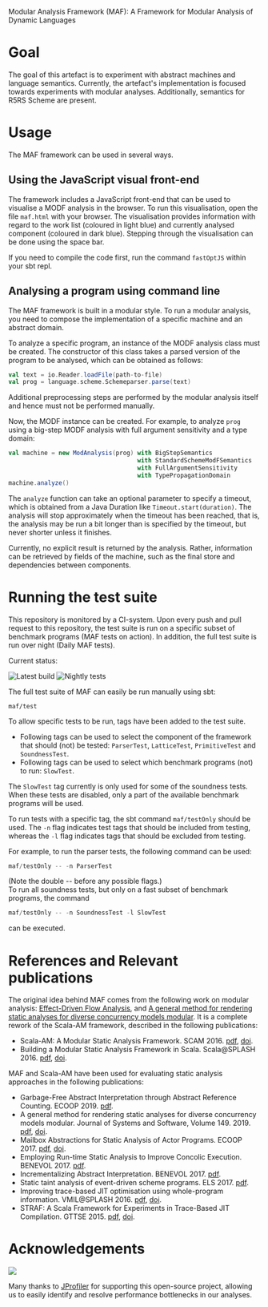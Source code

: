 Modular Analysis Framework (MAF): A Framework for Modular Analysis of Dynamic Languages

# Goal
The goal of this artefact is to experiment with abstract machines and language
semantics. Currently, the artefact's implementation is focused towards experiments with modular analyses.
Additionally, semantics for R5RS Scheme are present.

# Usage
The MAF framework can be used in several ways.

## Using the JavaScript visual front-end
The framework includes a JavaScript front-end that can be used to visualise a MODF analysis in the browser.
To run this visualisation, open the file `maf.html` with your browser. The visualisation provides information with
regard to the work list (coloured in light blue) and currently analysed component (coloured in dark blue).
Stepping through the visualisation can be done using the space bar.

If you need to compile the code first, run the command `fastOptJS` within your sbt repl.

## Analysing a program using command line
The MAF framework is built in a modular style. To run a modular analysis, you need to compose the
implementation of a specific machine and an abstract domain.

To analyze a specific program, an instance of the MODF analysis class must be created. The constructor of
this class takes a parsed version of the program to be analysed, which can be obtained as follows:
```scala
val text = io.Reader.loadFile(path-to-file)
val prog = language.scheme.Schemeparser.parse(text)
```
Additional preprocessing steps are performed by the modular analysis itself and hence must not be performed manually.

Now, the MODF instance can be created. For example, to analyze `prog` using a big-step MODF analysis
with full argument sensitivity and a type domain:
```scala
val machine = new ModAnalysis(prog) with BigStepSemantics
                                    with StandardSchemeModFSemantics
                                    with FullArgumentSensitivity
                                    with TypePropagationDomain
machine.analyze()
```
The `analyze` function can take an optional parameter to specify a timeout, which is obtained from a Java Duration
like `Timeout.start(duration)`. The analysis will stop approximately when the timeout has been reached, that is,
the analysis may be run a bit longer than is specified by the timeout, but never shorter unless it finishes.

Currently, no explicit result is returned by the analysis. Rather, information can be retrieved by fields of the machine,
such as the final store and dependencies between components.

# Running the test suite
This repository is monitored by a CI-system. Upon every push and pull request to this repository, the test suite is run on a specific subset of benchmark programs (MAF tests on action). 
In addition, the full test suite is run over night (Daily MAF tests).

Current status:
<!-- https://github.com/badges/shields -->
![Latest build](https://github.com/softwarelanguageslab/maf/workflows/MAF%20tests%20on%20action/badge.svg) 
![Nightly tests](https://github.com/softwarelanguagesalb/maf/workflows/Daily%20MAF%20tests/badge.svg)

The full test suite of MAF can easily be run manually using sbt:
```sbtshell
maf/test
```

To allow specific tests to be run, tags have been added to the test suite. 
 * Following tags can be used to select the component of the framework that should (not) be tested: `ParserTest`, `LatticeTest`, `PrimitiveTest` and `SoundnessTest`.
 * Following tags can be used to select which benchmark programs (not) to run: `SlowTest`.

The `SlowTest` tag currently is only used for some of the soundness tests. When these tests are disabled, only a part of the available benchmark programs
will be used.

To run tests with a specific tag, the sbt command `maf/testOnly` should be used. The `-n` flag indicates test tags that should be
included from testing, whereas the `-l` flag indicates tags that should be excluded from testing.

For example, to run the parser tests, the following command can be used:
```sbt
maf/testOnly -- -n ParserTest
```
(Note the double -- before any possible flags.)<br>
To run all soundness tests, but only on a fast subset of benchmark programs, the command
```sbt
maf/testOnly -- -n SoundnessTest -l SlowTest
```
can be executed.

# References and Relevant publications
The original idea behind MAF comes from the following work on modular analysis: [Effect-Driven Flow Analysis](https://doi.org/10.1007/978-3-030-11245-5_12), and [A general method for rendering static analyses for diverse concurrency models modular](https://doi.org/10.1016/j.jss.2018.10.001).
It is a complete rework of the Scala-AM framework, described in the following publications:
  * Scala-AM: A Modular Static Analysis Framework. SCAM 2016. [pdf](http://soft.vub.ac.be/Publications/2016/vub-soft-tr-16-07.pdf), [doi](https://zenodo.org/badge/latestdoi/23603/acieroid/scala-am).
  * Building a Modular Static Analysis Framework in Scala. Scala@SPLASH 2016. [pdf](http://soft.vub.ac.be/Publications/2016/vub-soft-tr-16-13.pdf), [doi](http://doi.acm.org/10.1145/2998392.3001579).

MAF and Scala-AM have been used for evaluating static analysis approaches in the
following publications:
  * Garbage-Free Abstract Interpretation through Abstract Reference
    Counting. ECOOP 2019. [pdf](http://drops.dagstuhl.de/opus/volltexte/2019/10784/).
  * A general method for rendering static analyses for diverse concurrency
    models modular. Journal of Systems and Software, Volume 149. 2019. [pdf](https://soft.vub.ac.be/~qstieven/fwo-proposal-jss.pdf), [doi](https://doi.org/10.1016/j.jss.2018.10.001).
  * Mailbox Abstractions for Static Analysis of Actor Programs. ECOOP 2017. [pdf](http://soft.vub.ac.be/~qstieven/ecoop2017/ecoop2017actors-final.pdf), [doi](https://doi.org/10.4230/LIPIcs.ECOOP.2017.25).
  * Employing Run-time Static Analysis to Improve Concolic
    Execution. BENEVOL 2017. [pdf](http://ceur-ws.org/Vol-2047/BENEVOL_2017_paper_7.pdf).
  * Incrementalizing Abstract Interpretation. BENEVOL 2017. [pdf](http://ceur-ws.org/Vol-2047/BENEVOL_2017_paper_9.pdf).
  * Static taint analysis of event-driven scheme programs. ELS 2017. [pdf](http://soft.vub.ac.be/Publications/2017/vub-soft-tr-17-02.pdf).
  * Improving trace-based JIT optimisation using whole-program
    information. VMIL@SPLASH 2016. [pdf](http://soft.vub.ac.be/Publications/2016/vub-soft-tr-16-09.pdf), [doi](http://doi.acm.org/10.1145/2998415.2998418).
  * STRAF: A Scala Framework for Experiments in Trace-Based JIT
    Compilation. GTTSE 2015. [pdf](http://soft.vub.ac.be/Publications/2017/vub-soft-tr-17-09.pdf), [doi](https://doi.org/10.1007/978-3-319-60074-1\_10).

# Acknowledgements

![](https://www.ej-technologies.com/images/product_banners/jprofiler_medium.png)

Many thanks to [JProfiler](https://www.ej-technologies.com/products/jprofiler/overview.html) for supporting this open-source project, allowing us to easily identify and resolve performance bottlenecks in our analyses.
